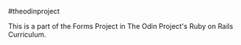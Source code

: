 #theodinproject

This is a part of the Forms Project in The Odin Project's Ruby on Rails Curriculum.